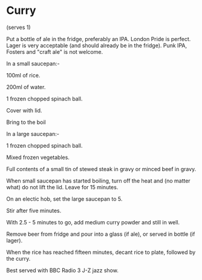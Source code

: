 # Curry

(serves 1)

Put a bottle of ale in the fridge, preferably an IPA.  London Pride is perfect.  Lager is very acceptable (and should already be in the fridge).  Punk IPA, Fosters and "craft ale" is not welcome.

In a small saucepan:-

100ml of rice.

200ml of water.

1 frozen chopped spinach ball.

Cover with lid.

Bring to the boil


In a large saucepan:-

1 frozen chopped spinach ball.

Mixed frozen vegetables.

Full contents of a small tin of stewed steak in gravy or minced beef in gravy.


When small saucepan has started boiling, turn off the heat and (no matter what) do not lift the lid.  Leave for 15 minutes.

On an electic hob, set the large saucepan to 5.

Stir after five minutes.

With 2.5 - 5 minutes to go, add medium curry powder and still in well.

Remove beer from fridge and pour into a glass (if ale), or served in bottle (if lager).

When the rice has reached fifteen minutes, decant rice to plate, followed by the curry.

Best served with BBC Radio 3 J-Z jazz show.
